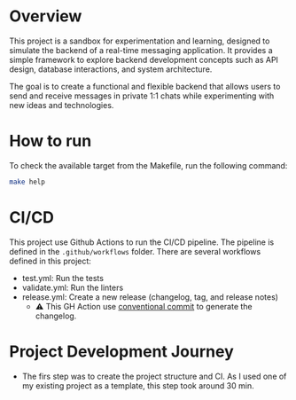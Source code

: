 # Overview

This project is a sandbox for experimentation and learning,
designed to simulate the backend of a real-time messaging application.
It provides a simple framework to explore backend development concepts such as API design,
database interactions,
and system architecture.

The goal is to create a functional and flexible backend
that allows users to send and receive messages in private 1:1 chats while experimenting with new ideas and technologies.

# How to run

To check the available target from the Makefile, run the following command:

```bash
make help
```

# CI/CD

This project use Github Actions to run the CI/CD pipeline. The pipeline is defined in the `.github/workflows` folder.
There are several workflows defined in this project:
* test.yml: Run the tests
* validate.yml: Run the linters
* release.yml: Create a new release (changelog, tag, and release notes)
    * :warning: This GH Action use [conventional commit](https://www.conventionalcommits.org/en/v1.0.0/) to generate the changelog.

# Project Development Journey

* The firs step was to create the project structure and CI. As I used one of my existing project as a template, this step took around 30 min.